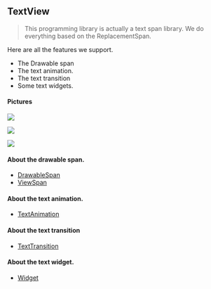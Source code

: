 ## TextView

> This programming library is actually a text span library. We do everything based on the ReplacementSpan.

Here are all the features we support.

* The Drawable span
* The text animation.
* The text transition
* Some text widgets.

#### Pictures

![](https://github.com/momodae/LibraryResources/blob/master/CommonWidgets/image/text_controller.gif?raw=true)

![](https://github.com/momodae/LibraryResources/blob/master/CommonWidgets/image/text_flying.gif?raw=true)

![](https://github.com/momodae/LibraryResources/blob/master/CommonWidgets/image/text_span_table.gif?raw=true)

#### About the drawable span.

* [DrawableSpan](docuemnt/text_drawable.md)
* [ViewSpan](docuemnt/text_drawable.md)

#### About the text animation.

* [TextAnimation](docuemnt/text_animation.md)

#### About the text transition

* [TextTransition](docuemnt/text_transition.md)

#### About the text widget.

* [Widget](docuemnt/widgets.md)